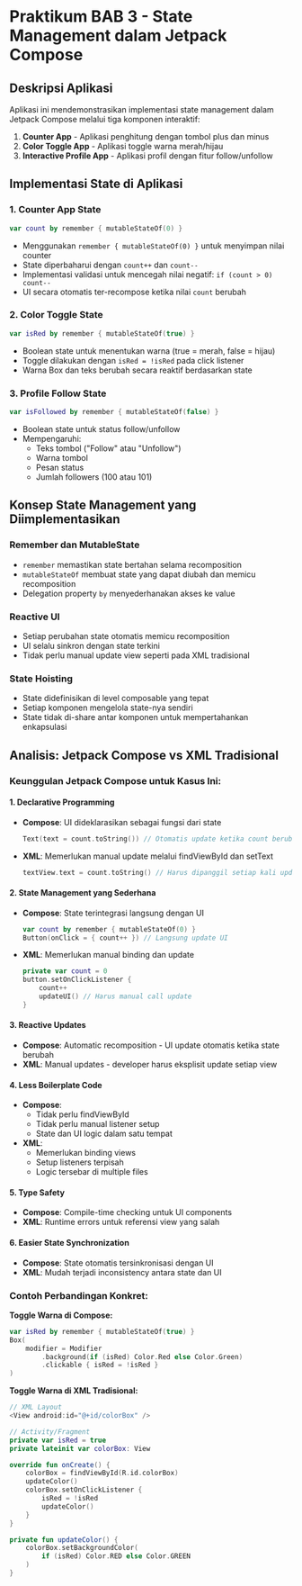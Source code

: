 # Praktikum BAB 3 - State Management dalam Jetpack Compose

## Deskripsi Aplikasi
Aplikasi ini mendemonstrasikan implementasi state management dalam Jetpack Compose melalui tiga komponen interaktif:
1. **Counter App** - Aplikasi penghitung dengan tombol plus dan minus
2. **Color Toggle App** - Aplikasi toggle warna merah/hijau
3. **Interactive Profile App** - Aplikasi profil dengan fitur follow/unfollow

## Implementasi State di Aplikasi

### 1. Counter App State
```kotlin
var count by remember { mutableStateOf(0) }
```
- Menggunakan `remember { mutableStateOf(0) }` untuk menyimpan nilai counter
- State diperbaharui dengan `count++` dan `count--`
- Implementasi validasi untuk mencegah nilai negatif: `if (count > 0) count--`
- UI secara otomatis ter-recompose ketika nilai `count` berubah

### 2. Color Toggle State
```kotlin
var isRed by remember { mutableStateOf(true) }
```
- Boolean state untuk menentukan warna (true = merah, false = hijau)
- Toggle dilakukan dengan `isRed = !isRed` pada click listener
- Warna Box dan teks berubah secara reaktif berdasarkan state

### 3. Profile Follow State
```kotlin
var isFollowed by remember { mutableStateOf(false) }
```
- Boolean state untuk status follow/unfollow
- Mempengaruhi:
  - Teks tombol ("Follow" atau "Unfollow")
  - Warna tombol
  - Pesan status
  - Jumlah followers (100 atau 101)

## Konsep State Management yang Diimplementasikan

### Remember dan MutableState
- `remember` memastikan state bertahan selama recomposition
- `mutableStateOf` membuat state yang dapat diubah dan memicu recomposition
- Delegation property `by` menyederhanakan akses ke value

### Reactive UI
- Setiap perubahan state otomatis memicu recomposition
- UI selalu sinkron dengan state terkini
- Tidak perlu manual update view seperti pada XML tradisional

### State Hoisting
- State didefinisikan di level composable yang tepat
- Setiap komponen mengelola state-nya sendiri
- State tidak di-share antar komponen untuk mempertahankan enkapsulasi

## Analisis: Jetpack Compose vs XML Tradisional

### Keunggulan Jetpack Compose untuk Kasus Ini:

#### 1. **Declarative Programming**
- **Compose**: UI dideklarasikan sebagai fungsi dari state
  ```kotlin
  Text(text = count.toString()) // Otomatis update ketika count berubah
  ```
- **XML**: Memerlukan manual update melalui findViewById dan setText
  ```kotlin
  textView.text = count.toString() // Harus dipanggil setiap kali update
  ```

#### 2. **State Management yang Sederhana**
- **Compose**: State terintegrasi langsung dengan UI
  ```kotlin
  var count by remember { mutableStateOf(0) }
  Button(onClick = { count++ }) // Langsung update UI
  ```
- **XML**: Memerlukan manual binding dan update
  ```kotlin
  private var count = 0
  button.setOnClickListener { 
      count++
      updateUI() // Harus manual call update
  }
  ```

#### 3. **Reactive Updates**
- **Compose**: Automatic recomposition - UI update otomatis ketika state berubah
- **XML**: Manual updates - developer harus eksplisit update setiap view

#### 4. **Less Boilerplate Code**
- **Compose**: 
  - Tidak perlu findViewById
  - Tidak perlu manual listener setup
  - State dan UI logic dalam satu tempat
- **XML**: 
  - Memerlukan binding views
  - Setup listeners terpisah
  - Logic tersebar di multiple files

#### 5. **Type Safety**
- **Compose**: Compile-time checking untuk UI components
- **XML**: Runtime errors untuk referensi view yang salah

#### 6. **Easier State Synchronization**
- **Compose**: State otomatis tersinkronisasi dengan UI
- **XML**: Mudah terjadi inconsistency antara state dan UI

### Contoh Perbandingan Konkret:

**Toggle Warna di Compose:**
```kotlin
var isRed by remember { mutableStateOf(true) }
Box(
    modifier = Modifier
        .background(if (isRed) Color.Red else Color.Green)
        .clickable { isRed = !isRed }
)
```

**Toggle Warna di XML Tradisional:**
```kotlin
// XML Layout
<View android:id="@+id/colorBox" />

// Activity/Fragment
private var isRed = true
private lateinit var colorBox: View

override fun onCreate() {
    colorBox = findViewById(R.id.colorBox)
    updateColor()
    colorBox.setOnClickListener {
        isRed = !isRed
        updateColor()
    }
}

private fun updateColor() {
    colorBox.setBackgroundColor(
        if (isRed) Color.RED else Color.GREEN
    )
}
```
